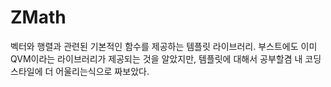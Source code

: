 # ZMath
벡터와 행렬과 관련된 기본적인 함수를 제공하는 템플릿 라이브러리.
부스트에도 이미 QVM이라는 라이브러리가 제공되는 것을 알았지만, 템플릿에 대해서 공부할겸 내 코딩 스타일에 더 어울리는식으로 짜보았다.  
